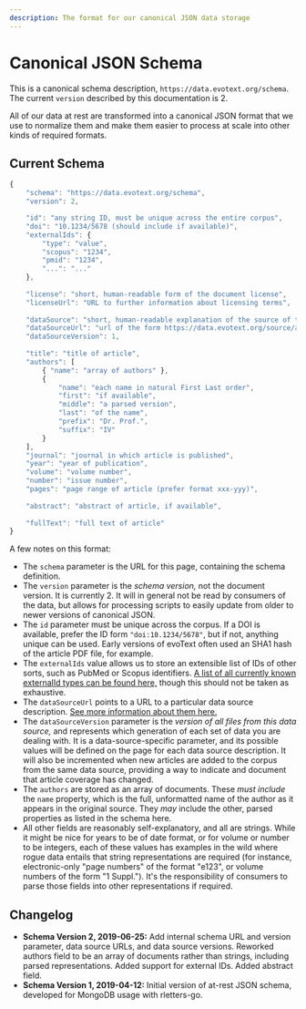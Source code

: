 ```yaml
---
description: The format for our canonical JSON data storage
---
```


# Canonical JSON Schema

This is a canonical schema description, `https://data.evotext.org/schema`.  
The current `version` described by this documentation is 2.

All of our data at rest are transformed into a canonical JSON format that we use to normalize them and make them easier to process at scale into other kinds of required formats.

## Current Schema

```javascript
{
    "schema": "https://data.evotext.org/schema",
    "version": 2,

    "id": "any string ID, must be unique across the entire corpus",
    "doi": "10.1234/5678 (should include if available)",
    "externalIds": {
        "type": "value",
        "scopus": "1234",
        "pmid": "1234",
        "...": "..."
    },
    
    "license": "short, human-readable form of the document license",
    "licenseUrl": "URL to further information about licensing terms",
    
    "dataSource": "short, human-readable explanation of the source of this data",
    "dataSourceUrl": "url of the form https://data.evotext.org/source/asdf",
    "dataSourceVersion": 1,
    
    "title": "title of article",
    "authors": [
        { "name": "array of authors" },
        {
            "name": "each name in natural First Last order",
            "first": "if available",
            "middle": "a parsed version",
            "last": "of the name",
            "prefix": "Dr. Prof.",
            "suffix": "IV"
        }
    ],
    "journal": "journal in which article is published",
    "year": "year of publication",
    "volume": "volume number",
    "number": "issue number",
    "pages": "page range of article (prefer format xxx-yyy)",
    
    "abstract": "abstract of article, if available",
    
    "fullText": "full text of article"
}
```

A few notes on this format:

* The `schema` parameter is the URL for this page, containing the schema definition.
* The `version` parameter is the _schema version,_ not the document version. It is currently 2. It will in general not be read by consumers of the data, but allows for processing scripts to easily update from older to newer versions of canonical JSON.
* The `id` parameter must be unique across the corpus. If a DOI is available, prefer the ID form `"doi:10.1234/5678"`, but if not, anything unique can be used. Early versions of evoText often used an SHA1 hash of the article PDF file, for example.
* The `externalIds` value allows us to store an extensible list of IDs of other sorts, such as PubMed or Scopus identifiers. [A list of all currently known externalId types can be found here,](external-ids.md) though this should not be taken as exhaustive.
* The `dataSourceUrl` points to a URL to a particular data source description. [See more information about them here.](data-source-urls.md)
* The `dataSourceVersion` parameter is the _version of all files from this data source,_ and represents which generation of each set of data you are dealing with. It is a data-source-specific parameter, and its possible values will be defined on the page for each data source description. It will also be incremented when new articles are added to the corpus from the same data source, providing a way to indicate and document that article coverage has changed.
* The `authors` are stored as an array of documents. These _must include_ the `name` property, which is the full, unformatted name of the author as it appears in the original source. They _may_ include the other, parsed properties as listed in the schema here.
* All other fields are reasonably self-explanatory, and all are strings. While it might be nice for years to be of date format, or for volume or number to be integers, each of these values has examples in the wild where rogue data entails that string representations are required \(for instance, electronic-only "page numbers" of the format "e123", or volume numbers of the form "1 Suppl."\). It's the responsibility of consumers to parse those fields into other representations if required.

## Changelog

* **Schema Version 2, 2019-06-25:** Add internal schema URL and version parameter, data source URLs, and data source versions. Reworked authors field to be an array of documents rather than strings, including parsed representations. Added support for external IDs. Added abstract field.
* **Schema Version 1, 2019-04-12:** Initial version of at-rest JSON schema, developed for MongoDB usage with rletters-go.

